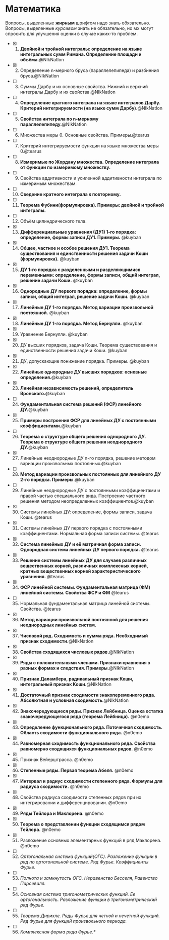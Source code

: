 # Математика

Вопросы, выделенные **жирным** шрифтом надо знать обязательно. Вопросы, выделенные *курсивом* знать не обязательно, но мх могут спросить для улучшения оценки в случае каких-то проблем.

- [x] 1. **Двойной и тройной интегралы: определение на языке интегральных сумм Римана. Определение площади и объёма.**@NIkNatIon
- [x] 2. Определение n-мерного бруса (параллелепипеда) и разбиения бруса.@NIkNatIon
- [ ] 3. Суммы Дарбу и их основные свойства. Нижний и верхний интегралы Дарбу и их свойства.@NIkNatIon
- [ ] 4. **Определение кратного интеграла на языке интегралов Дарбу. Критерий интегрируемости (на языке сумм Дарбу).**@NIkNatIon
- [ ] 5. **Свойства интеграла по n-мерному параллелепипеду.**@NIkNatIon
- [ ] 6. Множества меры 0. Основные свойства. Примеры.@tearus
- [ ] 7. Критерий интегрируемости функции на языке множества меры 0.@tearus
- [ ] 8. **Измеримые по Жордану множества. Определение интеграла от функции по измеримому множеству.**
- [ ] 9. Свойства аддитивности и усиленной аддитивности интеграла по измеримым множествам.
- [ ] 10. **Сведение кратного интеграла к повторному.**
- [ ] 11. **Теорема Фубини(формулировка). Примеры: двойной и тройной интегралы.**
- [ ] 12. Объём цилиндрического тела.
- [x] 13. **Дифференциальные уравнения (ДУ1) 1-го порядка: определение, формы записи ДУ1. Примеры.** @kuyban
- [x] 14. **Общее, частное и особое решения ДУ1. Теорема существования и единственности решения задачи Коши (формулировка).** @kuyban
- [x] 15. **ДУ 1-го порядка с разделенными и разделяющимися переменными: определение, формы записи, общий интеграл, решение задачи Коши.** @kuyban
- [x] 16. **Однородные ДУ первого порядка: определение, формы записи, общий интеграл, решение задачи Коши.** @kuyban
- [x] 17. **Линейные ДУ 1-го порядка. Метод вариации произвольной постоянной.** @kuyban
- [x] 18. **Линейные ДУ 1-го порядка. Метод Бернулли.** @kuyban
- [x] 19. Уравнение Бернулли. @kuyban
- [x] 20. ДУ высших порядков, задача Коши. Теорема существования и единственности решения задачи Коши. @kuyban
- [x] 21. ДУ, допускающие понижение порядка. Примеры. @kuyban
- [x] 22. **Линейные однородные ДУ высших порядков: основные определения.**@kuyban
- [x] 23. **Линейная независимость решений, определитель Вронского.**@kuyban
- [ ] 24. **Фундаментальная система решений (ФСР) линейного ДУ.**@kuyban
- [x] 25. **Примеры построения ФСР для линейных ДУ с постоянными коэффициентами.**@kuyban
- [ ] 26. **Теорема о структуре общего решения однородного ДУ. Теорема о структуре общего решения неоднородного ДУ.**@kuyban
- [x] 27. Линейные неоднородные ДУ n-го порядка, решение методом вариации произвольных постоянных.@kuyban
- [ ] 28. **Метод вариации произвольных постоянных для линейного ДУ 2-го порядка. Примеры.**@kuyban
- [ ] 29. Линейные неоднородные ДУ с постоянными коэффициентами и правой частью специального вида. Построение частного решения методом неопределенных коэффициентов.@kuyban
- [x] 30. Системы линейных ДУ: определение, формы записи, задача Коши. @tearus
- [x] 31. Системы линейных ДУ первого порядка с постоянными коэффициентами. Нормальная форма записи системы. @tearus
- [x] 32. **Система линейных ДУ и её матричная форма записи. Однородная система линейных ДУ первого порядка.** @tearus
- [x] 33. **Решение системы линейных ДУ для случаев различных вещественных корней, различных комплексных корней, кратных вещественных корней характеристического уравнения.** @tearus
- [x] 34. **ФСР линейной системы. Фундаментальная матрица (ФМ) линейной системы. Свойства ФСР и ФМ** @tearus
- [ ] 35. Нормальная фундаментальная матрица линейной системы. Свойства. @tearus
- [x] 36. **Метод вариации произвольной постоянной для решения неоднородных линейных систем.**
- [x] 37. **Числовой ряд. Сходимость и сумма ряда. Необходимый признак сходимости.**@NIkNatIon
- [x] 38. **Свойства сходящихся числовых рядов.**@NIkNatIon
- [x] 39. **Ряды с положительными членами. Признаки сравнения в разных формах и следствия. Примеры.**@NIkNatIon
- [x] 40. **Признак Даламбера, радикальный признак Коши, интегральный признак Коши.**@NIkNatIon
- [x] 41. **Достаточный признак сходимости знакопеременного ряда. Абсолютная и условная сходимость.**@NIkNatIon
- [x] 42. **Знакочередующиеся ряды. Признак Лейбница. Оценка остатка знакочередующегося ряда (теорема Лейбница).** @n0emo
- [x] 43. **Определение функционального ряда. Поточечная сходимость. Область сходимости функционального ряда.** @n0emo
- [x] 44. **Равномерная сходимость функционального ряда. Свойства равномерно сходящихся функциональных рядов.** @n0emo
- [x] 45. Признак Вейерштрасса. @n0emo
- [x] 46. **Степенные ряды. Первая теорема Абеля.** @n0emo
- [x] 47. **Интервал и радиус сходимости степенного ряда. Формулы для радиуса сходимости.** @n0emo
- [x] 48. Свойства радиуса сходимости степенных рядов при их интегрировании и дифференцировании. @n0emo
- [x] 49. **Ряды Тейлора и Маклорена.** @n0emo
- [x] 50. **Теорема о представлении функции сходящимся рядом Тейлора.** @n0emo
- [x] 51. Разложение основных элементарных функций в ряд Маклорена. @n0emo
- [ ] 52. *Ортогональная система функций(ОГС). Разложение функции в ряд по ортогональной системе. Ряд Фурье. Коэффициенты Фурье.*
- [ ] 53. *Полнота и замкнутость ОГС. Неравенство Бесселя, Равенство Парсеваля.*
- [ ] 54. *Основная система тригонометрических функций. Ее ортогональность. Разложение функции в тригонометрический ряд Фурье.*
- [ ] 55. *Теорема Дирихле. Ряды Фурье для четной и нечетной функций. Ряд Фурье для функций произвольного периода.*
- [ ] 56. *Комплексная форма ряда Фурье.\**
